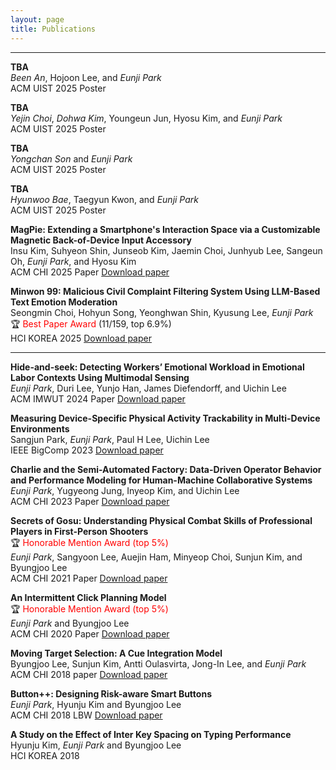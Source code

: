 ```yaml
---
layout: page
title: Publications
---
```


<!-- ## **Conference Papers** -->
--- 
**TBA**<br>
*Been An*, Hojoon Lee, and *Eunji Park* <br>
ACM UIST 2025 Poster 

**TBA**<br>
*Yejin Choi*, *Dohwa Kim*, Youngeun Jun, Hyosu Kim, and *Eunji Park* <br>
ACM UIST 2025 Poster

**TBA**<br>
*Yongchan Son* and *Eunji Park* <br>
ACM UIST 2025 Poster

**TBA**<br>
*Hyunwoo Bae*, Taegyun Kwon, and *Eunji Park* <br>
ACM UIST 2025 Poster

**MagPie: Extending a Smartphone's Interaction Space via a Customizable Magnetic Back-of-Device Input Accessory** <br>
Insu Kim, Suhyeon Shin, Junseob Kim, Jaemin Choi, Junhyub Lee, Sangeun Oh, *Eunji Park*, and Hyosu Kim <br>
ACM CHI 2025 Paper [Download paper](https://cookingfoil.github.io/ixlab/papers/magpie.pdf)

**Minwon 99: Malicious Civil Complaint Filtering System Using LLM-Based Text Emotion Moderation** 
<br>
Seongmin Choi, Hohyun Song, Yeonghwan Shin, Kyusung Lee, *Eunji Park* <br>
🏆 <span style="color: red">Best Paper Award</span> (11/159, top 6.9%) <br>
HCI KOREA 2025 [Download paper](https://cookingfoil.github.io/ixlab/papers/minwon99.pdf)

---

**Hide-and-seek: Detecting Workers’ Emotional Workload in Emotional Labor Contexts Using Multimodal Sensing** <br>
*Eunji Park*, Duri Lee, Yunjo Han, James Diefendorff, and Uichin Lee <br>
ACM IMWUT 2024 Paper [Download paper](https://cookingfoil.github.io/ixlab/papers/hideandseek.pdf)

**Measuring Device-Specific Physical Activity Trackability in Multi-Device Environments** <br>
Sangjun Park, *Eunji Park*, Paul H Lee, Uichin Lee <br>
IEEE BigComp 2023 [Download paper](https://cookingfoil.github.io/paper/physical_activity.pdf)

**Charlie and the Semi-Automated Factory: Data-Driven Operator Behavior and Performance Modeling for Human-Machine Collaborative Systems** <br>
*Eunji Park*, Yugyeong Jung, Inyeop Kim, and Uichin Lee  
ACM CHI 2023 Paper [Download paper](https://cookingfoil.github.io/paper/paper_charlie.pdf)

**Secrets of Gosu: Understanding Physical Combat Skills of Professional Players in First-Person Shooters** <br>
🏆 <span style="color: red">Honorable Mention Award (top 5%)</span> <br>
*Eunji Park*, Sangyoon Lee, Auejin Ham, Minyeop Choi, Sunjun Kim, and Byungjoo Lee    
ACM CHI 2021 Paper [Download paper](https://cookingfoil.github.io/paper/park2021secrets.pdf) 

**An Intermittent Click Planning Model** <br>
🏆 <span style="color: red">Honorable Mention Award (top 5%)</span><br> 
*Eunji Park* and Byungjoo Lee  
ACM CHI 2020 Paper [Download paper](https://cookingfoil.github.io/paper/paper_ICP.pdf)

**Moving Target Selection: A Cue Integration Model** <br>
Byungjoo Lee, Sunjun Kim, Antti Oulasvirta, Jong-In Lee, and *Eunji Park*  
ACM CHI 2018 paper [Download paper](https://cookingfoil.github.io/paper/paper_MTS.pdf)

**Button++: Designing Risk-aware Smart Buttons** <br>
*Eunji Park*, Hyunju Kim and Byungjoo Lee  
ACM CHI 2018 LBW [Download paper](https://cookingfoil.github.io/paper/poster_button.pdf)

**A Study on the Effect of Inter Key Spacing on Typing Performance**<br>
Hyunju Kim, *Eunji Park* and Byungjoo Lee  
HCI KOREA 2018

<!-- ## Other Publications -->



<!-- 

<p class="message">
  Hey there! This page is included as an example. Feel free to customize it for your own use upon downloading. Carry on!
</p>

In the novel, *The Strange Case of Dr. Jeykll and Mr. Hyde*, Mr. Poole is Dr. Jekyll's virtuous and loyal butler. Similarly, Poole is an upstanding and effective butler that helps you build Jekyll themes. It's made by [@mdo](https://twitter.com/mdo).

There are currently two themes built on Poole:

* [Hyde](http://hyde.getpoole.com)
* [Lanyon](http://lanyon.getpoole.com)

Learn more and contribute on [GitHub](https://github.com/poole).

## Setup

Some fun facts about the setup of this project include:

* Built for [Jekyll](https://jekyllrb.com)
* Developed on GitHub and hosted for free on [GitHub Pages](https://pages.github.com)
* Coded with [Atom](https://atom.io)

Have questions or suggestions? Feel free to [open an issue on GitHub](https://github.com/poole/issues/new) or [ask me on Twitter](https://twitter.com/mdo).

Thanks for reading! -->

